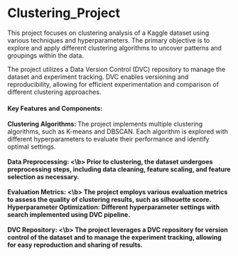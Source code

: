 # Clustering_Project

This project focuses on clustering analysis of a Kaggle dataset using various techniques and hyperparameters. The primary objective is to explore and apply different clustering algorithms to uncover patterns and groupings within the data.

The project utilizes a Data Version Control (DVC) repository to manage the dataset and experiment tracking. DVC enables versioning and reproducibility, allowing for efficient experimentation and comparison of different clustering approaches.

#### Key Features and Components:

<b>Clustering Algorithms: </b> The project implements multiple clustering algorithms, such as K-means and DBSCAN. Each algorithm is explored with different hyperparameters to evaluate their performance and identify optimal settings. <br>
<br>
<b>Data Preprocessing: <\b> Prior to clustering, the dataset undergoes preprocessing steps, including data cleaning, feature scaling, and feature selection as necessary. <br>
<br>
<b>Evaluation Metrics: <\b> The project employs various evaluation metrics to assess the quality of clustering results, such as silhouette score.
Hyperparameter Optimization: Different hyperparameter settings with search implemented using DVC pipeline. <br>
<br>
<b>DVC Repository: <\b> The project leverages a DVC repository for version control of the dataset and to manage the experiment tracking, allowing for easy reproduction and sharing of results. <br>
<br>
